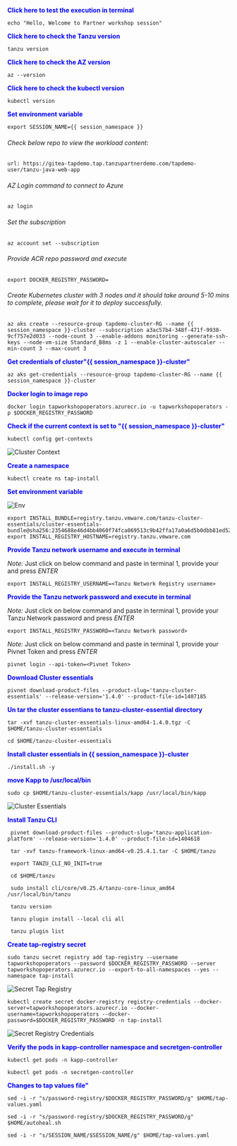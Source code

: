 
<p style="color:blue"><strong> Click here to test the execution in terminal</strong></p>

```execute-1
echo "Hello, Welcome to Partner workshop session"
```

<p style="color:blue"><strong> Click here to check the Tanzu version</strong></p>

```execute
tanzu version
```

<p style="color:blue"><strong> Click here to check the AZ version</strong></p>

```execute
az --version
```

<p style="color:blue"><strong> Click here to check the kubectl version</strong></p>

```execute
kubectl version
```

<p style="color:blue"><strong> Set environment variable </strong></p>

```execute-all
export SESSION_NAME={{ session_namespace }}
```

###### Check below repo to view the workload content: 

```dashboard:open-url
url: https://gitea-tapdemo.tap.tanzupartnerdemo.com/tapdemo-user/tanzu-java-web-app
```

######  AZ Login command to connect to Azure

```execute
az login 
```

###### Set the subscription

```execute
az account set --subscription 
```

###### Provide ACR repo password and execute

```execute
export DOCKER_REGISTRY_PASSWORD=
```

###### Create Kubernetes cluster with 3 nodes and it should take around 5-10 mins to complete, please wait for it to deploy successfully. 
 
```execute
az aks create --resource-group tapdemo-cluster-RG --name {{ session_namespace }}-cluster --subscription a3ac57b4-348f-471f-9938-9cf757e2d033 --node-count 3 --enable-addons monitoring --generate-ssh-keys --node-vm-size Standard_B8ms -z 1 --enable-cluster-autoscaler --min-count 3 --max-count 3
```

<p style="color:blue"><strong> Get credentials of cluster"{{ session_namespace }}-cluster" </strong></p>

```execute
az aks get-credentials --resource-group tapdemo-cluster-RG --name {{ session_namespace }}-cluster
```
  
<p style="color:blue"><strong> Docker login to image repo </strong></p>

```execute
docker login tapworkshopoperators.azurecr.io -u tapworkshopoperators -p $DOCKER_REGISTRY_PASSWORD
```

<p style="color:blue"><strong> Check if the current context is set to "{{ session_namespace }}-cluster" </strong></p>

```execute
kubectl config get-contexts
```

![Cluster Context](images/prepare-1.png)

<p style="color:blue"><strong> Create a namespace </strong></p>

```execute
kubectl create ns tap-install
```

<p style="color:blue"><strong> Set environment variable </strong></p>

![Env](images/prepare-2.png)

```execute
export INSTALL_BUNDLE=registry.tanzu.vmware.com/tanzu-cluster-essentials/cluster-essentials-bundle@sha256:2354688e46d4bb4060f74fca069513c9b42ffa17a0a6d5b0dbb81ed52242ea44
export INSTALL_REGISTRY_HOSTNAME=registry.tanzu.vmware.com
```

<p style="color:blue"><strong> Provide Tanzu network username and execute in terminal </strong></p>
  
*Note:* Just click on below command and paste in terminal 1, provide your <Tanzu Network Registry username> and press *ENTER* 

```copy-and-edit
export INSTALL_REGISTRY_USERNAME=<Tanzu Network Registry username>
```

<p style="color:blue"><strong> Provide the Tanzu network password and execute in terminal </strong></p>
  
*Note:* Just click on below command and paste in terminal 1, provide your Tanzu Network password and press *ENTER* 

```copy-and-edit
export INSTALL_REGISTRY_PASSWORD=<Tanzu Network password>
```
*Note:* Just click on below command and paste in terminal 1, provide your Pivnet Token and press *ENTER* 

```copy-and-edit
pivnet login --api-token=<Pivnet Token>
```
<p style="color:blue"><strong> Download Cluster essentials </strong></p>
 
```execute
pivnet download-product-files --product-slug='tanzu-cluster-essentials' --release-version='1.4.0' --product-file-id=1407185
``` 
<p style="color:blue"><strong> Un tar the cluster essentians to tanzu-cluster-essential directory </strong></p>
 
```execute
tar -xvf tanzu-cluster-essentials-linux-amd64-1.4.0.tgz -C $HOME/tanzu-cluster-essentials
```
 
```execute
cd $HOME/tanzu-cluster-essentials
```

<p style="color:blue"><strong> Install cluster essentials in {{ session_namespace }}-cluster  </strong></p>

```execute
./install.sh -y
```
<p style="color:blue"><strong> move Kapp to /usr/local/bin  </strong></p>
 
```execute
sudo cp $HOME/tanzu-cluster-essentials/kapp /usr/local/bin/kapp
```
 
![Cluster Essentials](images/prepare-3.png)
 
<p style="color:blue"><strong> Install Tanzu CLI  </strong></p> 
 
```execute
 pivnet download-product-files --product-slug='tanzu-application-platform' --release-version='1.4.0' --product-file-id=1404618
```
 
```execute 
 tar -xvf tanzu-framework-linux-amd64-v0.25.4.1.tar -C $HOME/tanzu
```
 
```execute 
 export TANZU_CLI_NO_INIT=true
```
 
```execute 
 cd $HOME/tanzu
```
 
```execute 
 sudo install cli/core/v0.25.4/tanzu-core-linux_amd64 /usr/local/bin/tanzu
```
 
```execute 
 tanzu version
``` 
 
```execute 
 tanzu plugin install --local cli all
```
 
```execute
 tanzu plugin list
```
 
<p style="color:blue"><strong> Create tap-registry secret </strong></p>

```execute
sudo tanzu secret registry add tap-registry --username tapworkshopoperators --password $DOCKER_REGISTRY_PASSWORD --server tapworkshopoperators.azurecr.io --export-to-all-namespaces --yes --namespace tap-install
```

![Secret Tap Registry](images/prepare-4.png)

```execute
kubectl create secret docker-registry registry-credentials --docker-server=tapworkshopoperators.azurecr.io --docker-username=tapworkshopoperators --docker-password=$DOCKER_REGISTRY_PASSWORD -n tap-install
```

![Secret Registry Credentials](images/prepare-5.png)

<p style="color:blue"><strong> Verify the pods in kapp-controller namespace  and secretgen-controller </strong></p>

```execute
kubectl get pods -n kapp-controller
```

```execute
kubectl get pods -n secretgen-controller
```

<p style="color:blue"><strong> Changes to tap values file" </strong></p>

```execute
sed -i -r "s/password-registry/$DOCKER_REGISTRY_PASSWORD/g" $HOME/tap-values.yaml
```

```execute
sed -i -r "s/password-registry/$DOCKER_REGISTRY_PASSWORD/g" $HOME/autoheal.sh
```

```execute
sed -i -r "s/SESSION_NAME/$SESSION_NAME/g" $HOME/tap-values.yaml
```

